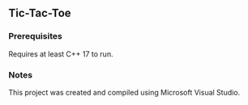## Tic-Tac-Toe

### Prerequisites
Requires at least C++ 17 to run.

### Notes
This project was created and compiled using Microsoft Visual Studio.
